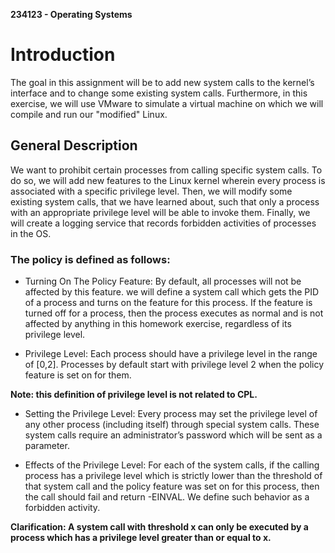 **234123 - Operating Systems**

# Introduction
The goal in this assignment will be to add new system calls to the kernel’s interface and to
change some existing system calls. Furthermore, in this exercise, we will use VMware to simulate a virtual machine on
which we will compile and run our "modified" Linux. 
## General Description
We want  to prohibit certain processes from calling specific system calls. To do so, we will
add new features to the Linux kernel wherein every process is associated with a specific
privilege level. Then, we will modify some existing system calls, that we have learned about,
such that only a process with an appropriate privilege level will be able to invoke them. Finally,
we will create a logging service that records forbidden activities of processes in the OS.
### The policy is defined as follows:

* Turning On The Policy Feature: By default, all processes will not be affected by this
feature. we will define a system call which gets the PID of a process and turns on the
feature for this process. If the feature is turned off for a process, then the process
executes as normal and is not affected by anything in this homework exercise,
regardless of its privilege level.

* Privilege Level: Each process should have a privilege level in the range of [0,2].
Processes by default start with privilege level 2 when the policy feature is set on for
them.

**Note: this definition of privilege level is not related to CPL.**

* Setting the Privilege Level: Every process may set the privilege level of any other
process (including itself) through special system calls. These system calls require an
administrator’s password which will be sent as a parameter.

* Effects of the Privilege Level:
 For each of the system calls, if the calling process has a privilege level which is
strictly lower than the threshold of that system call and the policy feature was set
on for this process, then the call should fail and return -EINVAL. We define such
behavior as a forbidden activity.

**Clarification: A system call with threshold x can only be executed by a process
which has a privilege level greater than or equal to x.**
